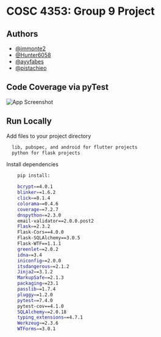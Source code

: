 
# COSC 4353: Group 9 Project




## Authors

- [@jmmonte2](https://www.github.com/jmmonte2)
- [@Hunter6058](https://www.github.com/Hunter6058)
- [@ayyfabes](https://www.github.com/ayyfabes)
- [@pistachieo](https://www.github.com/pistachieo)


## Code Coverage via pyTest

![App Screenshot](https://imgur.com/7RtuDtw.jpg)


## Run Locally

Add files to your project directory

```bash
  lib, pubspec, and android for flutter projects
  python for flask projects
```

Install dependencies

```bash
    pip install: 

    bcrypt==4.0.1
    blinker==1.6.2
    click==8.1.4
    colorama==0.4.6
    coverage==7.2.7
    dnspython==2.3.0
    email-validator==2.0.0.post2
    Flask==2.3.2
    Flask-Cors==4.0.0
    Flask-SQLAlchemy==3.0.5
    Flask-WTF==1.1.1
    greenlet==2.0.2
    idna==3.4
    iniconfig==2.0.0
    itsdangerous==2.1.2
    Jinja2==3.1.2
    MarkupSafe==2.1.3
    packaging==23.1
    passlib==1.7.4
    pluggy==1.2.0
    pytest==7.4.0
    pytest-cov==4.1.0
    SQLAlchemy==2.0.18
    typing_extensions==4.7.1
    Werkzeug==2.3.6
    WTForms==3.0.1


```

